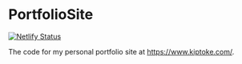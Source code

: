 # PortfolioSite

[![Netlify Status](https://api.netlify.com/api/v1/badges/2728f368-5b5c-42a7-8cb0-423a85b1190b/deploy-status)](https://app.netlify.com/sites/kiptoke/deploys)

The code for my personal portfolio site at https://www.kiptoke.com/.